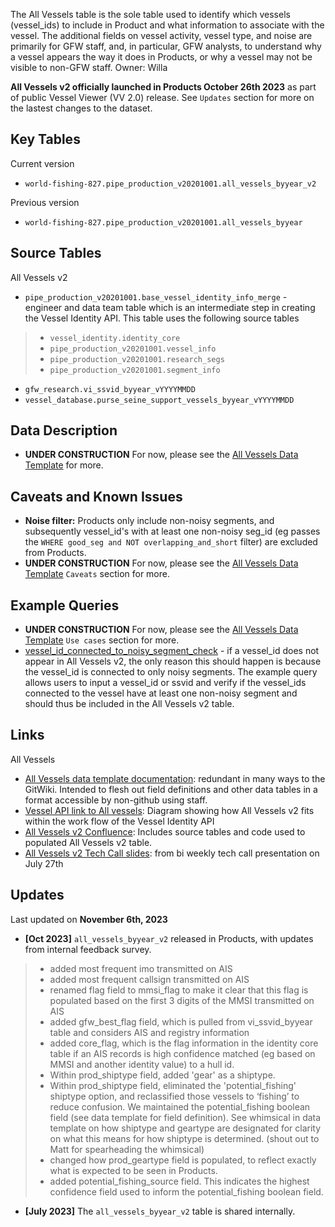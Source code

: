 The All Vessels table is the sole table used to identify which vessels (vessel_ids) to include in Product and what information to associate with the vessel. The additional fields on vessel activity, vessel type, and noise are primarily for GFW staff, and, in particular, GFW analysts, to understand why a vessel appears the way it does in Products, or why a vessel may not be visible to non-GFW staff. Owner: Willa 

**All Vessels v2 officially launched in Products October 26th 2023** as part of public Vessel Viewer (VV 2.0) release. See `Updates` section for more on the lastest changes to the dataset. 

## Key Tables

Current version
+ `world-fishing-827.pipe_production_v20201001.all_vessels_byyear_v2`


Previous version 
+ `world-fishing-827.pipe_production_v20201001.all_vessels_byyear`

## Source Tables

All Vessels v2
+ `pipe_production_v20201001.base_vessel_identity_info_merge` - engineer and data team table which is an intermediate step in creating the Vessel Identity API. This table uses the following source tables
> * `vessel_identity.identity_core`
> * `pipe_production_v20201001.vessel_info`
> * `pipe_production_v20201001.research_segs`
> * `pipe_production_v20201001.segment_info`
+ `gfw_research.vi_ssvid_byyear_vYYYYMMDD`
+ `vessel_database.purse_seine_support_vessels_byyear_vYYYYMMDD`

## Data Description

+ **UNDER CONSTRUCTION** For now, please see the [All Vessels Data Template](https://docs.google.com/document/d/1zhYOFaur-XNv5i1q3cE-IGn84bcJRNAJqTya0BIBmQo/edit?pli=1) for more.


## Caveats and Known Issues

+ **Noise filter:** Products only include non-noisy segments, and subsequently vessel_id's with at least one non-noisy seg_id (eg passes the `WHERE good_seg and NOT overlapping_and_short` filter) are excluded from Products.
+ **UNDER CONSTRUCTION** For now, please see the [All Vessels Data Template](https://docs.google.com/document/d/1zhYOFaur-XNv5i1q3cE-IGn84bcJRNAJqTya0BIBmQo/edit?pli=1) `Caveats` section for more. 

## Example Queries

+ **UNDER CONSTRUCTION** For now, please see the [All Vessels Data Template](https://docs.google.com/document/d/1zhYOFaur-XNv5i1q3cE-IGn84bcJRNAJqTya0BIBmQo/edit?pli=1) `Use cases` section for more.
+ [vessel_id_connected_to_noisy_segment_check](https://github.com/GlobalFishingWatch/bigquery-documentation-wf827/blob/master/queries/vessel_id_connected_to_noisy_segment_check.sql) - if a vessel_id does not appear in All Vessels v2, the only reason this should happen is because the vessel_id is connected to only noisy segments. The example query allows users to input a vessel_id or ssvid and verify if the vessel_ids connected to the vessel have at least one non-noisy segment and should thus be included in the All Vessels v2 table.

## Links

All Vessels
+ [All Vessels data template documentation](https://docs.google.com/document/d/1zhYOFaur-XNv5i1q3cE-IGn84bcJRNAJqTya0BIBmQo/edit?pli=1): redundant in many ways to the GitWiki. Intended to flesh out field definitions and other data tables in a format accessible by non-github using staff.
+ [Vessel API link to All vessels](https://globalfishingwatch.atlassian.net/wiki/spaces/TD/pages/507084801/Vessel+Identity+API+flow): Diagram showing how All Vessels v2 fits within the work flow of the Vessel Identity API
+ [All Vessels v2 Confluence](https://globalfishingwatch.atlassian.net/wiki/spaces/TD/pages/509345793/How+to+generate+the+all+vessels+byyear+v2+v+table+prototype): Includes source tables and code used to populated All Vessels v2 table. 
+ [All Vessels v2 Tech Call slides](https://docs.google.com/presentation/d/1JqegdW8X4jjrkCVIF2ehukuI894BAQQgQ0Z7D0tOK-s/edit?usp=sharing): from bi weekly tech call presentation on July 27th

## Updates
Last updated on **November 6th, 2023**

+ **[Oct 2023]** `all_vessels_byyear_v2` released in Products, with updates from internal feedback survey. 
> * added most frequent imo transmitted on AIS
> * added most frequent callsign transmitted on AIS
> * renamed flag field to mmsi_flag to make it clear that this flag is populated based on the first 3 digits of the MMSI transmitted on AIS
> * added gfw_best_flag field, which is pulled from vi_ssvid_byyear table and considers AIS and registry information
> * added core_flag, which is the flag information in the identity core table if an AIS records is high confidence matched (eg based on MMSI and another identity value) to a hull id.
> * Within prod_shiptype field, added 'gear' as a shiptype.
> * Within prod_shiptype field, eliminated the 'potential_fishing' shiptype option, and reclassified those vessels to ‘fishing’ to reduce confusion. We maintained the potential_fishing boolean field (see data template for field definition). See whimsical in data template on how shiptype and geartype are designated for clarity on what this means for how shiptype is determined. (shout out to Matt for spearheading the whimsical)
> * changed how prod_geartype field is populated, to reflect exactly what is expected to be seen in Products.
> * added potential_fishing_source field. This indicates the highest confidence field used to inform the potential_fishing boolean field.
+ **[July 2023]** The `all_vessels_byyear_v2` table is shared internally.  
